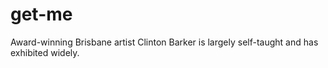 # get-me
Award-winning Brisbane artist Clinton Barker is largely self-taught and has exhibited widely.

